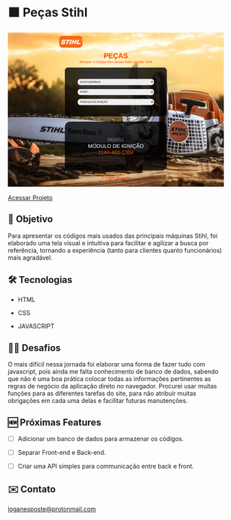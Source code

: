 # :orange_square: Peças Stihl

![](./assets/image/telaStihl.png)

[Acessar Projeto](https://loganesposte.github.io/pecas-stihl)

## :dart: Objetivo

Para apresentar os códigos mais usados das principais máquinas Stihl, foi elaborado uma tela visual e intuitiva para facilitar e agilizar a busca por referência, tornando a experiência (tanto para clientes quanto funcionários) mais agradável.

## :hammer_and_wrench: Tecnologias

- HTML

- CSS

- JAVASCRIPT

## :technologist: Desafios

O mais difícil nessa jornada foi elaborar uma forma de fazer tudo com javascript, pois ainda me falta conhecimento de banco de dados, sabendo que não é uma boa prática colocar todas as informações pertinentes as regras de negócio da aplicação direto no navegador.
Procurei usar muitas funções para as diferentes tarefas do site, para não atribuir muitas obrigações em cada uma delas e facilitar futuras manutenções.

## :new: Próximas Features

- [ ] Adicionar um banco de dados para armazenar os códigos.

- [ ] Separar Front-end e Back-end. 

- [ ] Criar uma API simples para communicação entre back e front. 

## :envelope: Contato

loganesposte@protonmail.com
